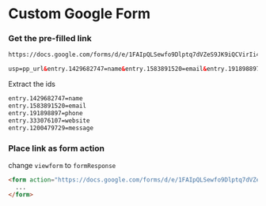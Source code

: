 # Custom Google Form

### Get the pre-filled link
  
  ```html
  https://docs.google.com/forms/d/e/1FAIpQLSewfo9Dlptq7dVZeS9JK9iQCVirIi4-_KIqkKTXLA1NgTP6Fg/viewform?
  
  usp=pp_url&entry.1429682747=name&entry.1583891520=email&entry.191898897=phone&entry.333076107=website&entry.1200479729=message
  ```

  Extract the ids
  ```html
  entry.1429682747=name
  entry.1583891520=email
  entry.191898897=phone
  entry.333076107=website
  entry.1200479729=message
  ```
  
### Place link as form action
  change `viewform` to `formResponse`
  ```html
  <form action="https://docs.google.com/forms/d/e/1FAIpQLSewfo9Dlptq7dVZeS9JK9iQCVirIi4-_KIqkKTXLA1NgTP6Fg/formResponse">
    ...
  </form>
  ```
